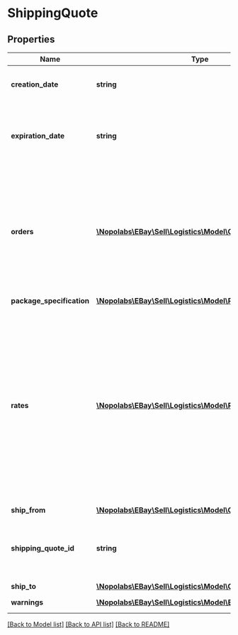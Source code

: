 # ShippingQuote

## Properties
Name | Type | Description | Notes
------------ | ------------- | ------------- | -------------
**creation_date** | **string** | The date and time this quote was created, expressed as an ISO 8601 UTC string. | [optional] 
**expiration_date** | **string** | The last date and time that this quote will be honored, expressed as an ISO 8601 UTC string. After this time the quote expires and the expressed rates can no longer be purchased. | [optional] 
**orders** | [**\Nopolabs\EBay\Sell\Logistics\Model\Order[]**](Order.md) | This list value is optionally assigned by the seller. When present, each element in the returned list contains seller-assigned information about an order (such as an order number). Because a package can contain all or part of one or more orders, this field provides a way for sellers to identify the packages that contain specific orders. | [optional] 
**package_specification** | [**\Nopolabs\EBay\Sell\Logistics\Model\PackageSpecification**](PackageSpecification.md) |  | [optional] 
**rates** | [**\Nopolabs\EBay\Sell\Logistics\Model\Rate[]**](Rate.md) | A list of rates where each rate, as identified by a rateId, contains information about a specific shipping service offered by a carrier. Rates include shipping carrier and service, the to and from locations, the pickup and delivery windows, the seller&#39;s shipping parameters, the service constraints, and the cost for the base service and a list of additional shipping options. Each rate offered is supported by a label service where you can purchase the rate, and associated shipping label, via a call to createFromShippingQuote. | [optional] 
**ship_from** | [**\Nopolabs\EBay\Sell\Logistics\Model\Contact**](Contact.md) |  | [optional] 
**shipping_quote_id** | **string** | The unique eBay-assigned ID for this shipping quote. The value of this field is associated with a specific package, based on its origin, destination, and size. | [optional] 
**ship_to** | [**\Nopolabs\EBay\Sell\Logistics\Model\Contact**](Contact.md) |  | [optional] 
**warnings** | [**\Nopolabs\EBay\Sell\Logistics\Model\Error[]**](Error.md) | A list of any warnings triggered by the request. | [optional] 

[[Back to Model list]](../README.md#documentation-for-models) [[Back to API list]](../README.md#documentation-for-api-endpoints) [[Back to README]](../README.md)


